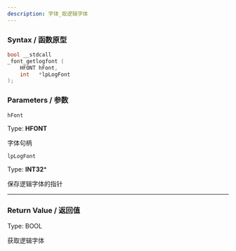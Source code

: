 ```yaml
---
description: 字体_取逻辑字体
---
```


### Syntax / 函数原型

```C++
bool __stdcall 
_font_getlogfont (
    HFONT hFont,
    int   *lpLogFont
);
```


### Parameters / 参数

`hFont`

Type: **HFONT**

字体句柄

`lpLogFont`

Type: **INT32***

保存逻辑字体的指针

---

### Return Value / 返回值

Type: BOOL

获取逻辑字体
